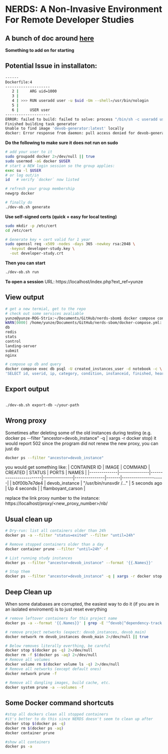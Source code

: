 # NERDS: A Non-Invasive Environment For Remote Developer Studies

**A bunch of doc around [here](doc/tech.md)**
-----

**Something to add on for starting**
## Potential Issue in installaton:

```bash
------
Dockerfile:4
--------------------
   2 |     ARG uid=1000
   3 |     
   4 | >>> RUN useradd user -u $uid -Um --shell=/usr/bin/nologin
   5 |     
   6 |     USER user
--------------------
ERROR: failed to build: failed to solve: process "/bin/sh -c useradd user -u $uid -Um --shell=/usr/bin/nologin" did not complete successfully: exit code: 4
Finished building task generator
Unable to find image 'devob-generator:latest' locally
docker: Error response from daemon: pull access denied for devob-generator, repository does not exist or may require 'docker login': denied: requested access to the resource is denied

```

**Do the following to make sure it does not run on sudo** 
```bash
# add your user to it
sudo groupadd docker 2>/dev/null || true
sudo usermod -aG docker $USER
# start a NEW login session so the group applies:
exec su -l $USER
# or log out/in
id   # verify `docker` now listed

# refresh your group membership
newgrp docker

# finally do 
./dev-ob.sh generate

```


**Use self-signed certs (quick + easy for local testing)**

```bash
sudo mkdir -p /etc/cert
cd /etc/cert

# Generate key + cert valid for 1 year
sudo openssl req -x509 -nodes -days 365 -newkey rsa:2048 \
  -keyout developer-study.key \
  -out developer-study.crt

```

**Then you can start**

```bash
./dev-ob.sh run
```

**To open a session**
URL: https://localhost/index.php?ext_ref=yunze


## View output

```bash
# get a new termial, get to the repo 
# check out some services avaliable
yunze@yunze-ROG-Strix:~/Documents/GitHub/nerds-sbom$ docker compose config --services
WARN[0000] /home/yunze/Documents/GitHub/nerds-sbom/docker-compose.yml: the attribute `version` is obsolete, it will be ignored, please remove it to avoid potential confusion 
db
redis
stats
control
landing-server
submit
nginx

# compose up db and query
docker compose exec db psql -U created_instances_user -d notebook -c \
'SELECT id, userid, ip, category, condition, instanceid, finished, heartbeat, "instanceTerminated" FROM "createdInstances" ORDER BY id DESC LIMIT 20;'

```

## Export output
```bash

./dev-ob.sh export-db ~/your-path

```

## Wrong proxy
Sometimes after deleting some of the old instances during testing (e.g. docker ps --filter "ancestor=devob_instance" -q | xargs -r docker stop) 
it would report 502 since the program did not renew the new proxy, you can just do 
```bash
docker ps --filter "ancestor=devob_instance"
```
you would get something like:
| CONTAINER ID | IMAGE          | COMMAND                 | CREATED        | STATUS         | PORTS | NAMES               |
|--------------|---------------|------------------------|---------------|---------------|-------|---------------------|
| b0f00b7e7de4 | devob_instance | "/usr/bin/runsvdir /…" | 5 seconds ago | Up 4 seconds  |       | flamboyant_carson   |

replace the link proxy number to the instance:
https://localhost/proxy/<new_proxy_number>/nb/

## Usual clean up
```bash
# Dry-run: list all containers older than 24h
docker ps -a --filter "status=exited" --filter "until=24h"

# Remove stopped containers older than a day
docker container prune --filter "until=24h" -f

# List running study instances
docker ps --filter "ancestor=devob_instance" --format '{{.Names}}'

# Stop them
docker ps --filter "ancestor=devob_instance" -q | xargs -r docker stop
```

## Deep Clean up
When some databases are corrupted, the easiest way to do it (if you are in an isolated enviroment) is to just reset everything
```bash
# remove leftover containers for this project name
docker ps -a --format '{{.Names}}' | grep -E '^devob|^dependency-track|_instance$' | xargs -r docker rm -f

# remove project networks (expect: devob_instances, devob_main)
docker network rm devob_instances devob_main 2>/dev/null || true

# Below removes literally everthing, be careful
docker stop $(docker ps -q) 2>/dev/null
docker rm -f $(docker ps -aq) 2>/dev/null
# Remove all volumes
docker volume rm $(docker volume ls -q) 2>/dev/null
# Remove all networks (except default ones)
docker network prune -f

# Remove all dangling images, build cache, etc.
docker system prune -a --volumes -f
```

## Some Docker command shortcuts 

```bash
#stop all dockers clean all stopped containers
#it's better to do this since NERDS doesn't seem to clean up after
docker stop $(docker ps -q)
docker rm $(docker ps -aq)
docker container prune

#show all containers 
docker ps -a
```





